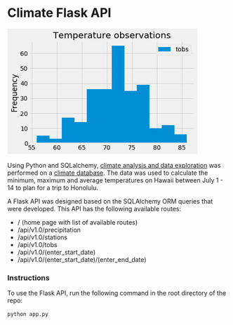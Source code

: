 # Climate Flask API
![Histogram](https://github.com/remco-mooij/climate-api/blob/master/histogram.png)

Using Python and SQLalchemy, [climate analysis and data exploration](https://github.com/remco-mooij/climate-app/blob/master/climate_analysis.ipynb) was performed on a [climate database](https://github.com/remco-mooij/climate-app/blob/master/Resources/hawaii.sqlite).
The data was used to calculate the minimum, maximum and average temperatures on Hawaii between July 1 - 14 to plan for a trip to Honolulu.

A Flask API was designed based on the SQLAlchemy ORM queries that were developed. This API has the following available routes:


* / (home page with list of available routes)
* /api/v1.0/precipitation
* /api/v1.0/stations
* /api/v1.0/tobs
* /api/v1.0/(enter_start_date)
* /api/v1.0/(enter_start_date)/(enter_end_date)

### Instructions
To use the Flask API, run the following command in the root directory of the repo:
```
python app.py
```
